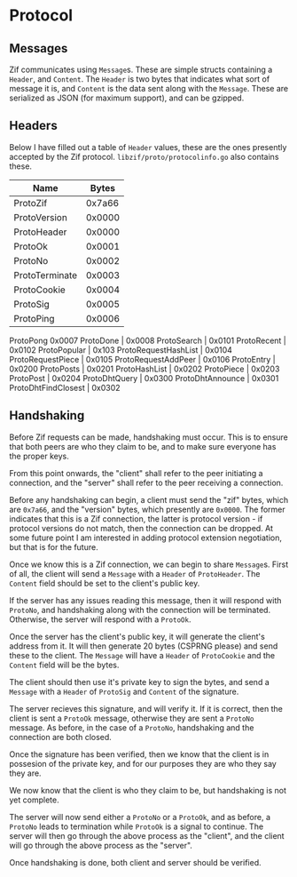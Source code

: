 # Protocol

## Messages
Zif communicates using ``Message``s. These are simple structs containing a
``Header``, and ``Content``. The ``Header`` is two bytes that indicates what
sort of message it is, and ``Content`` is the data sent along with the
``Message``.  These are serialized as JSON (for maximum support), and can be
gzipped.

## Headers
Below I have filled out a table of ``Header`` values, these are the ones
presently accepted by the Zif protocol. ``libzif/proto/protocolinfo.go`` also
contains these.

Name | Bytes
-----|------
ProtoZif | 0x7a66
ProtoVersion | 0x0000
ProtoHeader | 0x0000
ProtoOk | 0x0001
ProtoNo | 0x0002
ProtoTerminate | 0x0003
ProtoCookie | 0x0004
ProtoSig | 0x0005
ProtoPing | 0x0006
ProtoPong 0x0007
ProtoDone | 0x0008
ProtoSearch | 0x0101
ProtoRecent | 0x0102
ProtoPopular | 0x103
ProtoRequestHashList | 0x0104
ProtoRequestPiece | 0x0105
ProtoRequestAddPeer | 0x0106
ProtoEntry | 0x0200
ProtoPosts | 0x0201
ProtoHashList | 0x0202
ProtoPiece | 0x0203
ProtoPost | 0x0204
ProtoDhtQuery | 0x0300
ProtoDhtAnnounce | 0x0301
ProtoDhtFindClosest | 0x0302


## Handshaking
Before Zif requests can be made, handshaking must occur. This is to ensure that
both peers are who they claim to be, and to make sure everyone has the proper
keys.

From this point onwards, the "client" shall refer to the peer initiating a 
connection, and the "server" shall refer to the peer receiving a connection.

Before any handshaking can begin, a client must send the "zif" bytes, which are
``0x7a66``, and the "version" bytes, which presently are ``0x0000``. The former
indicates that this is a Zif connection, the latter is protocol version - if 
protocol versions do not match, then the connection can be dropped. At some
future point I am interested in adding protocol extension negotiation, but that
is for the future.

Once we know this is a Zif connection, we can begin to share ``Message``s. First
of all, the client will send a ``Message`` with a ``Header`` of ``ProtoHeader``.
The ``Content`` field should be set to the client's public key.

If the server has any issues reading this message, then it will respond with
``ProtoNo``, and handshaking along with the connection will be terminated.
Otherwise, the server will respond with a ``ProtoOk``.

Once the server has the client's public key, it will generate the client's
address from it. It will then generate 20 bytes (CSPRNG please) and send these
to the client. The ``Message`` will have a ``Header`` of ``ProtoCookie`` and the
``Content`` field will be the bytes.

The client should then use it's private key to sign the bytes, and send a
``Message`` with a ``Header`` of ``ProtoSig`` and ``Content`` of the signature.

The server recieves this signature, and will verify it. If it is correct, then
the client is sent a ``ProtoOk`` message, otherwise they are sent a ``ProtoNo``
message. As before, in the case of a ``ProtoNo``, handshaking and the connection
are both closed.

Once the signature has been verified, then we know that the client is in possesion
of the private key, and for our purposes they are who they say they are.

We now know that the client is who they claim to be, but handshaking is not yet
complete.

The server will now send either a ``ProtoNo`` or a ``ProtoOk``, and as before,
a ``ProtoNo`` leads to termination while ``ProtoOk`` is a signal to continue.
The server will then go through the above process as the "client", and the
client will go through the above process as the "server".

Once handshaking is done, both client and server should be verified.
